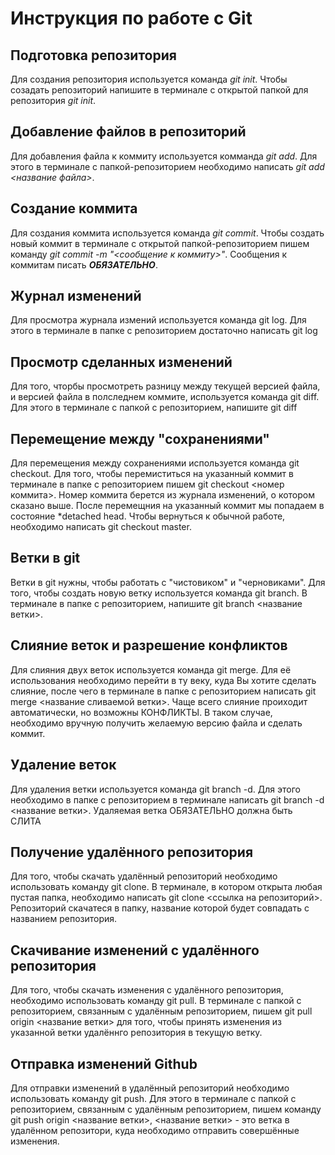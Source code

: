 # Инструкция по работе с Git

## Подготовка репозитория
Для создания репозитория используется команда *git init*. Чтобы созадать репозиторий напишите в терминале с открытой папкой для репозитория *git init*.

## Добавление файлов в репозиторий

Для добавления файла к коммиту используется комманда *git add*. Для этого в терминале с папкой-репозиторием необходимо написать *git add <название файла>*.

## Создание коммита
Для создания коммита используется команда *git commit*. Чтобы создать новый коммит в терминале с открытой папкой-репозиторием пишем команду *git commit -m "<сообщение к коммиту>"*. Сообщения к коммитам писать ***ОБЯЗАТЕЛЬНО***.

## Журнал изменений

Для просмотра журнала измений используется команда git log. Для этого в терминале в папке с репозиторием достаточно написать git log

## Просмотр сделанных изменений
Для того, чторбы просмотреть разницу между текущей версией файла, и версией файла в полследнем коммите, используется команда git diff. Для этого в терминале с папкой с репозиторием, напишите git diff 

## Перемещение между "сохранениями" 

Для перемещения между сохранениями используется команда git checkout. Для того, чтобы перемиститься на указанный коммит в терминале в папке с репозиторием пишем git checkout <номер коммита>. Номер коммита берется из журнала изменений, о котором сказано выше. После перемещния на указанный коммит мы попадаем в состояние *detached head. Чтобы вернуться к обычной работе, необходимо написать git checkout master. 

## Ветки в git 

Ветки в git нужны, чтобы работать с "чистовиком" и "черновиками". Для того, чтобы создать новую ветку используется команда git branch. В терминале в папке с репозиторием, напишите git branch <название ветки>. 

## Слияние веток и разрешение конфликтов

Для слияния двух веток используется команда git merge. Для её использования необходимо перейти в ту веку, куда Вы хотите сделать слияние, после чего в терминале в папке с репозиторием написать git merge <название сливаемой ветки>. Чаще всего слияние проиходит автоматически, но возможны КОНФЛИКТЫ. В таком случае, необходимо вручную получить желаемую версию файла и сделать коммит.

## Удаление веток
Для удаления ветки используется команда git branch -d. Для этого необходимо в папке с репозиторием в терминале написать git branch -d <название ветки>. Удаляемая ветка ОБЯЗАТЕЛЬНО должна быть СЛИТА 

## Получение удалённого репозитория

Для того, чтобы скачать удалённый репозиторий необходимо использовать команду git clone. В терминале, в котором открыта любая пустая папка, необходимо написать git clone <ссылка на репозиторий>. Репозиторий скачатеся в папку, название которой будет совпадать с названием репозитория.

## Скачивание изменений с удалённого репозитория

Для того, чтобы скачать изменения с удалённого репозитория, необходимо использовать команду git pull. В терминале с папкой с репозиторием, связанным с удалённым репозиторием, пишем git pull origin <название ветки> для того, чтобы принять изменения из указанной ветки удалённго репозитория в текущую ветку.

## Отправка изменений Github

Для отправки изменений в удалённый репозиторий необходимо использовать команду git push. Для этого в терминале с папкой с репозиторием, связанным с удалённым репозиторием, пишем команду git push origin <название ветки>, <название ветки> - это ветка в удалённом репозитори, куда необходимо отправить совершённые изменения.
